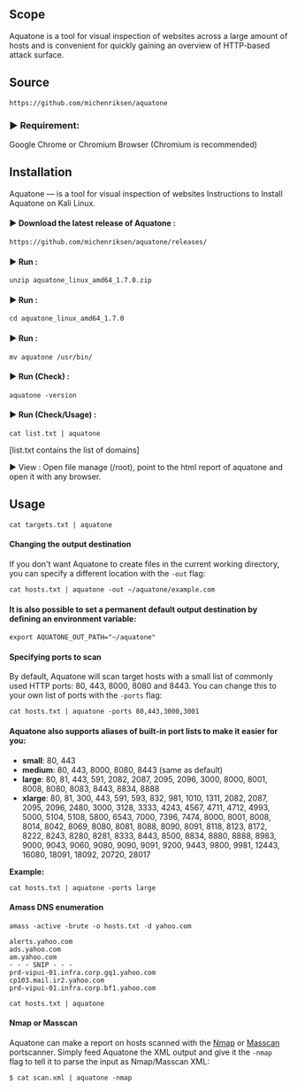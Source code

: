 ## Scope
Aquatone is a tool for visual inspection of websites across a large amount of hosts and is convenient for quickly gaining an overview of HTTP-based attack surface.

## Source
```
https://github.com/michenriksen/aquatone
```

### ▶ Requirement: 
Google Chrome or Chromium Browser (Chromium is recommended)  

## Installation
Aquatone — is a tool for visual inspection of websites
Instructions to Install Aquatone on Kali Linux.


#### ▶ Download the latest release of Aquatone : 
```
https://github.com/michenriksen/aquatone/releases/
```

#### ▶ Run : 
```
unzip aquatone_linux_amd64_1.7.0.zip
```

#### ▶ Run : 
```
cd aquatone_linux_amd64_1.7.0
```

#### ▶ Run : 
```
mv aquatone /usr/bin/  
```

#### ▶ Run (Check) : 
```
aquatone -version
```  

#### ▶ Run (Check/Usage) : 
```
cat list.txt | aquatone 
```
[list.txt contains the list of domains]  

▶ View : Open file manage (/root), point to the html report of aquatone and open it with any browser.

## Usage

```
cat targets.txt | aquatone
```

#### Changing the output destination

If you don't want Aquatone to create files in the current working directory, you can specify a different location with the `-out` flag:
```
cat hosts.txt | aquatone -out ~/aquatone/example.com
```

#### It is also possible to set a permanent default output destination by defining an environment variable:
```
export AQUATONE_OUT_PATH="~/aquatone"
```

#### Specifying ports to scan

By default, Aquatone will scan target hosts with a small list of commonly used HTTP ports: 80, 443, 8000, 8080 and 8443. You can change this to your own list of ports with the `-ports` flag:
```
cat hosts.txt | aquatone -ports 80,443,3000,3001
```

#### Aquatone also supports aliases of built-in port lists to make it easier for you:

- **small**: 80, 443
- **medium**: 80, 443, 8000, 8080, 8443 (same as default)
- **large**: 80, 81, 443, 591, 2082, 2087, 2095, 2096, 3000, 8000, 8001, 8008, 8080, 8083, 8443, 8834, 8888
- **xlarge**: 80, 81, 300, 443, 591, 593, 832, 981, 1010, 1311, 2082, 2087, 2095, 2096, 2480, 3000, 3128, 3333, 4243, 4567, 4711, 4712, 4993, 5000, 5104, 5108, 5800, 6543, 7000, 7396, 7474, 8000, 8001, 8008, 8014, 8042, 8069, 8080, 8081, 8088, 8090, 8091, 8118, 8123, 8172, 8222, 8243, 8280, 8281, 8333, 8443, 8500, 8834, 8880, 8888, 8983, 9000, 9043, 9060, 9080, 9090, 9091, 9200, 9443, 9800, 9981, 12443, 16080, 18091, 18092, 20720, 28017

**Example:**
```
cat hosts.txt | aquatone -ports large
```


#### Amass DNS enumeration
```
amass -active -brute -o hosts.txt -d yahoo.com
```
	alerts.yahoo.com
	ads.yahoo.com
	am.yahoo.com
	- - - SNIP - - -
	prd-vipui-01.infra.corp.gq1.yahoo.com
	cp103.mail.ir2.yahoo.com
	prd-vipui-01.infra.corp.bf1.yahoo.com

```
cat hosts.txt | aquatone
```

#### Nmap or Masscan

Aquatone can make a report on hosts scanned with the [Nmap](https://nmap.org/) or [Masscan](https://github.com/robertdavidgraham/masscan) portscanner. Simply feed Aquatone the XML output and give it the `-nmap` flag to tell it to parse the input as Nmap/Masscan XML:
```
$ cat scan.xml | aquatone -nmap
```

